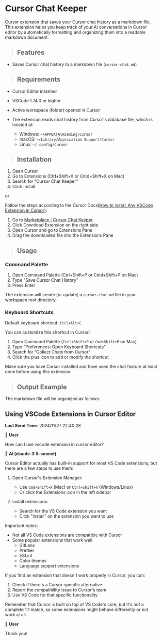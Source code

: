 # Cursor Chat Keeper

Cursor extension that saves your Cursor chat history as a markdown file. This extension helps you keep track of your AI conversations in Cursor editor by automatically formatting and organizing them into a readable markdown document.

> ## Features

- Saves Cursor chat history to a markdown file (`cursor-chat.md`)

> ## Requirements

- Cursor Editor installed
- VSCode 1.74.0 or higher
- Active workspace (folder) opened in Cursor
- The extension reads chat history from Cursor's database file, which is located at:

  - Windows: `~\APPDATA\Roaming\Cursor`
  - macOS: `~/Library/Application Support/Cursor`
  - Linux: `~/.config/Cursor`

> ## Installation

1. Open Cursor
2. Go to Extensions (Ctrl+Shift+X or Cmd+Shift+X on Mac)
3. Search for "Cursor Chat Keeper"
4. Click Install

or

Follow the steps according to the Cursor Docs[(How to Install Any VSCode Extension in Cursor)](https://www.cursor.com/how-to-install-extension):

1. Go to [Marketplace | Cursor Chat Keeper](https://marketplace.visualstudio.com/items?itemName=kennycha.cursor-chat-keeper)
2. Click Download Extension on the right side
3. Open Cursor and go to Extensions Pane
4. Drag the downloaded file into the Extensions Pane

> ## Usage

### Command Palette

1. Open Command Palette (Ctrl+Shift+P or Cmd+Shift+P on Mac)
2. Type "Save Cursor Chat History"
3. Press Enter

The extension will create (or update) a `cursor-chat.md` file in your workspace root directory.

### Keyboard Shortcuts

Default keyboard shortcut: `Ctrl+Alt+C`

You can customize this shortcut in Cursor:

1. Open Command Palette (`Ctrl+Shift+P` or `Cmd+Shift+P` on Mac)
2. Type "Preferences: Open Keyboard Shortcuts"
3. Search for "Collect Chats from Cursor"
4. Click the plus icon to add or modify the shortcut

Make sure you have Cursor installed and have used the chat feature at least once before using this extension.

> ## Output Example

The markdown file will be organized as follows:

<!-- Tab ID: 9b848242-5cea-4909-8f88-ea179886c41b -->

## Using VSCode Extensions in Cursor Editor

**Last Send Time**: 2024/11/27 22:40:28

<!-- Bubble ID: 050e847d-ac73-4923-acaf-25372483b851 -->

**👤 User**

How can I use vscode extension in cursor editor?

<!-- Bubble ID: c798588c-07a1-4216-be7b-82377d685033 -->

**🤖 AI (claude-3.5-sonnet)**

Cursor Editor actually has built-in support for most VS Code extensions, but there are a few steps to use them:

1. Open Cursor's Extension Manager:

   - Use `Cmd+Shift+X` (Mac) or `Ctrl+Shift+X` (Windows/Linux)
   - Or click the Extensions icon in the left sidebar

2. Install extensions:
   - Search for the VS Code extension you want
   - Click "Install" on the extension you want to use

Important notes:

- Not all VS Code extensions are compatible with Cursor
- Some popular extensions that work well:
  - GitLens
  - Prettier
  - ESLint
  - Color themes
  - Language support extensions

If you find an extension that doesn't work properly in Cursor, you can:

1. Check if there's a Cursor-specific alternative
2. Report the compatibility issue to Cursor's team
3. Use VS Code for that specific functionality

Remember that Cursor is built on top of VS Code's core, but it's not a complete 1:1 match, so some extensions might behave differently or not work at all.

<!-- Bubble ID: af975c09-910e-4642-9daf-0987ce086b3a -->

**👤 User**

Thank you!
